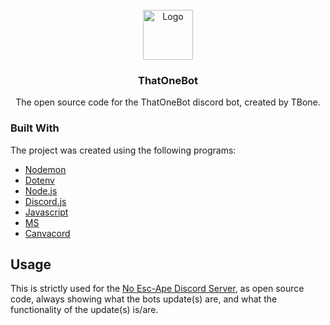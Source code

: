                         






















































 
<br/>
<div align="center">
<a href="https://github.com/ShaanCoding/ReadME-Generator">
<img src="https://imgur.com/a/tT071pf" alt="Logo" width="80" height="80">
</a>
<h3 align="center">ThatOneBot</h3>
<p align="center">
The open source code for the ThatOneBot discord bot, created by TBone.


  


</p>
</div>

 ### Built With

The project was created using the following programs:

- [Nodemon](https://www.npmjs.com/package/nodemon)
- [Dotenv](https://www.npmjs.com/package/dotenv)
- [Node.js](https://nodejs.org/en)
- [Discord.js](https://discord.js.org)
- [Javascript](https://www.javascript.com)
- [MS](https://www.npmjs.com/package/ms)
- [Canvacord](https://canvacord.js.org)
 ## Usage

This is strictly used for the [No Esc-Ape Discord Server](https://discord.gg/nwAazupgj9), as open source code, always showing what the bots update(s) are, and what the functionality of the update(s) is/are.

